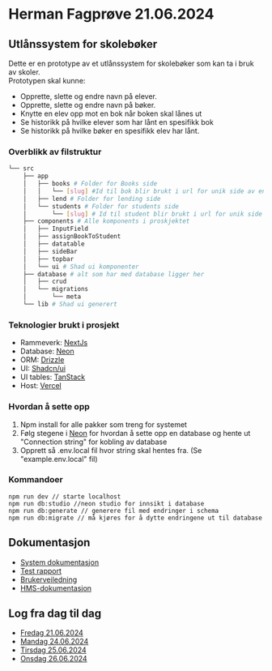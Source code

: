 
# Herman Fagprøve 21.06.2024

## Utlånssystem for skolebøker
Dette er en prototype av et utlånssystem for skolebøker som kan ta i bruk av skoler.  
Prototypen skal kunne:
- Opprette, slette og endre navn på elever.
- Opprette, slette og endre navn på bøker.
- Knytte en elev opp mot en bok når boken skal lånes ut
- Se historikk på hvilke elever som har lånt en spesifikk bok
- Se historikk på hvilke bøker en spesifikk elev har lånt.

### Overblikk av filstruktur
``` bash
└── src
    ├── app
    │   ├── books # Folder for Books side
    │   │   └── [slug] #Id til bok blir brukt i url for unik side av en bok
    │   ├── lend # Folder for lending side
    │   └── students # Folder for students side
    │       └── [slug] # Id til student blir brukt i url for unik side av en student
    ├── components # Alle komponents i proskjektet
    │   ├── InputField 
    │   ├── assignBookToStudent
    │   ├── datatable
    │   ├── sideBar
    │   ├── topbar
    │   └── ui # Shad ui komponenter
    ├── database # alt som har med database ligger her
    │   ├── crud
    │   └── migrations
    │       └── meta
    └── lib # Shad ui generert
```


### Teknologier brukt i prosjekt

- Rammeverk: [NextJs](https://nextjs.org/)
- Database: [Neon](https://neon.tech/)
- ORM: [Drizzle](https://orm.drizzle.team/)
- UI: [Shadcn/ui](https://ui.shadcn.com/)
- UI tables: [TanStack](https://tanstack.com/table/latest)
- Host: [Vercel](https://vercel.com/)


### Hvordan å sette opp

1. Npm install for alle pakker som treng for systemet
2. Følg stegene i [Neon](https://neon.tech/docs/get-started-with-neon/signing-up) for hvordan å sette opp en database og hente ut "Connection string" for kobling av database
3. Opprett så .env.local fil hvor string skal hentes fra. (Se "example.env.local" fil)

### Kommandoer

```
npm run dev // starte localhost
npm run db:studio //neon studio for innsikt i database
npm run db:generate // generere fil med endringer i schema
npm run db:migrate // må kjøres for å dytte endringene ut til database
```



## Dokumentasjon

- [System dokumentasjon]()
- [Test rapport]()
- [Brukerveiledning]()
- [HMS-dokumentasjon]()




## Log fra dag til dag

- [Fredag 21.06.2024](https://github.com/Hfausk/Fagproove-oppdrag/blob/main/dokumentasjon/dagslog/Fredag(21.06.2024).md)
- [Mandag 24.06.2024](https://github.com/Hfausk/Fagproove-oppdrag/blob/main/dokumentasjon/dagslog/Mandag(24.06.2024).md)
- [Tirsdag 25.06.2024](https://github.com/Hfausk/Fagproove-oppdrag/blob/main/dokumentasjon/dagslog/Tirdag(25.06.2024).md)
- [Onsdag 26.06.2024](https://github.com/Hfausk/Fagproove-oppdrag/blob/main/dokumentasjon/dagslog/Onsdag(26.06.2024).md)